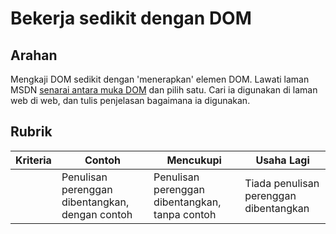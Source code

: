 # Bekerja sedikit dengan DOM

## Arahan

Mengkaji DOM sedikit dengan 'menerapkan' elemen DOM. Lawati laman MSDN [senarai antara muka DOM](https://developer.mozilla.org/docs/Web/API/Document_Object_Model) dan pilih satu. Cari ia digunakan di laman web di web, dan tulis penjelasan bagaimana ia digunakan.

## Rubrik

| Kriteria | Contoh                                     | Mencukupi                                         | Usaha Lagi       |
| -------- | --------------------------------------------- | ------------------------------------------------ | ----------------------- |
|          | Penulisan perenggan dibentangkan, dengan contoh | Penulisan perenggan dibentangkan, tanpa contoh | Tiada penulisan perenggan dibentangkan |